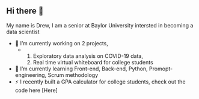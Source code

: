 ## Hi there 👋

My name is Drew, I am a senior at Baylor University intersted in becoming a data scientist 


- 🔭 I’m currently working on 2 projects,
  - 1) Exploratory data analysis on COVID-19 data,
    2) Real time virtual whiteboard for college students 
- 🌱 I’m currently learning Front-end, Back-end, Python, Promopt-engineering, Scrum methodology 
- ⚡ I recently built a GPA calculator for college students, check out the code here [Here]


<!--
**dreweichhorn/dreweichhorn** is a ✨ _special_ ✨ repository because its `README.md` (this file) appears on your GitHub profile.

Here are some ideas to get you started:

- 🔭 I’m currently working on ...
- 🌱 I’m currently learning ...
- 👯 I’m looking to collaborate on ...
- 🤔 I’m looking for help with ...
- 💬 Ask me about ...
- 📫 How to reach me: ...
- 😄 Pronouns: ...
- ⚡ Fun fact: ...
-->
